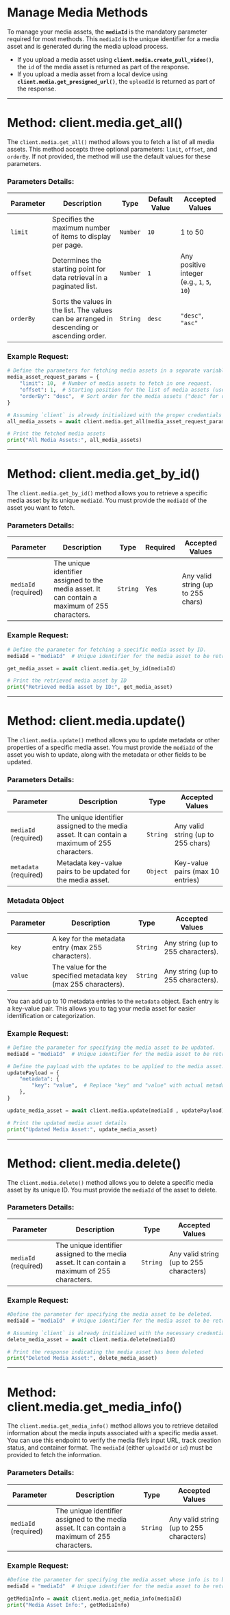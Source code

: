 # Manage Media Methods

To manage your media assets, the **`mediaId`** is the mandatory parameter required for most methods. This `mediaId` is the unique identifier for a media asset and is generated during the media upload process.

- If you upload a media asset using **`client.media.create_pull_video()`**, the `id` of the media asset is returned as part of the response.
- If you upload a media asset from a local device using **`client.media.get_presigned_url()`**, the `uploadId` is returned as part of the response.

---

# Method: client.media.get_all()

The `client.media.get_all()` method allows you to fetch a list of all media assets. This method accepts three optional parameters: `limit`, `offset`, and `orderBy`. If not provided, the method will use the default values for these parameters.

### Parameters Details:

| **Parameter** | **Description**                                                                            | **Type** | **Default Value** | **Accepted Values**                         |
| ------------- | ------------------------------------------------------------------------------------------ | -------- | ----------------- | ------------------------------------------- |
| `limit`       | Specifies the maximum number of items to display per page.                                 | `Number` | `10`              | 1 to 50                                     |
| `offset`      | Determines the starting point for data retrieval in a paginated list.                      | `Number` | `1`               | Any positive integer (e.g., `1`, `5`, `10`) |
| `orderBy`     | Sorts the values in the list. The values can be arranged in descending or ascending order. | `String` | `desc`            | `"desc"`, `"asc"`                           |

### Example Request:

```python
# Define the parameters for fetching media assets in a separate variable.
media_asset_request_params = {
    "limit": 10,  # Number of media assets to fetch in one request.
    "offset": 1,  # Starting position for the list of media assets (useful for pagination).
    "orderBy": "desc",  # Sort order for the media assets ("desc" for descending, "asc" for ascending).
}

# Assuming `client` is already initialized with the proper credentials
all_media_assets = await client.media.get_all(media_asset_request_params)

# Print the fetched media assets
print("All Media Assets:", all_media_assets)
```

---

# Method: client.media.get_by_id()

The `client.media.get_by_id()` method allows you to retrieve a specific media asset by its unique `mediaId`. You must provide the `mediaId` of the asset you want to fetch.

### Parameters Details:

| **Parameter**        | **Description**                                                                                | **Type** | **Required** | **Accepted Values**                |
| -------------------- | ---------------------------------------------------------------------------------------------- | -------- | ------------ | ---------------------------------- |
| `mediaId` (required) | The unique identifier assigned to the media asset. It can contain a maximum of 255 characters. | `String` | Yes          | Any valid string (up to 255 chars) |

### Example Request:

```python
# Define the parameter for fetching a specific media asset by ID.
mediaId = "mediaId"  # Unique identifier for the media asset to be retrieved

get_media_asset = await client.media.get_by_id(mediaId)

# Print the retrieved media asset by ID
print("Retrieved media asset by ID:", get_media_asset)
```

---

# Method: client.media.update()

The `client.media.update()` method allows you to update metadata or other properties of a specific media asset. You must provide the `mediaId` of the asset you wish to update, along with the metadata or other fields to be updated.

### Parameters Details:

| **Parameter**         | **Description**                                                                                | **Type** | **Accepted Values**                |
| --------------------- | ---------------------------------------------------------------------------------------------- | -------- | ---------------------------------- |
| `mediaId` (required)  | The unique identifier assigned to the media asset. It can contain a maximum of 255 characters. | `String` | Any valid string (up to 255 chars) |
| `metadata` (required) | Metadata key-value pairs to be updated for the media asset.                                    | `Object` | Key-value pairs (max 10 entries)   |

### Metadata Object

| **Parameter** | **Description**                                                | **Type** | **Accepted Values**                |
| ------------- | -------------------------------------------------------------- | -------- | ---------------------------------- |
| `key`         | A key for the metadata entry (max 255 characters).             | `String` | Any string (up to 255 characters). |
| `value`       | The value for the specified metadata key (max 255 characters). | `String` | Any string (up to 255 characters). |

You can add up to 10 metadata entries to the `metadata` object. Each entry is a key-value pair. This allows you to tag your media asset for easier identification or categorization.

### Example Request:

```python
# Define the parameter for specifying the media asset to be updated.
mediaId = "mediaId"  # Unique identifier for the media asset to be retrieved

# Define the payload with the updates to be applied to the media asset.
updatePayload = {
    "metadata": {
        "key": "value",  # Replace "key" and "value" with actual metadata keys and values
    },
}

update_media_asset = await client.media.update(mediaId , updatePayload)

# Print the updated media asset details
print("Updated Media Asset:", update_media_asset)
```

---

# Method: client.media.delete()

The `client.media.delete()` method allows you to delete a specific media asset by its unique ID. You must provide the `mediaId` of the asset to delete.

### Parameters Details:

| **Parameter**        | **Description**                                                                                | **Type** | **Accepted Values**                     |
| -------------------- | ---------------------------------------------------------------------------------------------- | -------- | --------------------------------------- |
| `mediaId` (required) | The unique identifier assigned to the media asset. It can contain a maximum of 255 characters. | `String` | Any valid string (up to 255 characters) |

### Example Request:

```python
#Define the parameter for specifying the media asset to be deleted.
mediaId = "mediaId"  # Unique identifier for the media asset to be retrieved

# Assuming `client` is already initialized with the necessary credentials
delete_media_asset = await client.media.delete(mediaId)

# Print the response indicating the media asset has been deleted
print("Deleted Media Asset:", delete_media_asset)
```

---

# Method: client.media.get_media_info()

The `client.media.get_media_info()` method allows you to retrieve detailed information about the media inputs associated with a specific media asset. You can use this endpoint to verify the media file’s input URL, track creation status, and container format. The `mediaId` (either `uploadId` or `id`) must be provided to fetch the information.

### Parameters Details:

| **Parameter**        | **Description**                                                                                | **Type** | **Accepted Values**                     |
| -------------------- | ---------------------------------------------------------------------------------------------- | -------- | --------------------------------------- |
| `mediaId` (required) | The unique identifier assigned to the media asset. It can contain a maximum of 255 characters. | `String` | Any valid string (up to 255 characters) |

### Example Request:

```python
#Define the parameter for specifying the media asset whose info is to be retrieved.
mediaId = "mediaId"  # Unique identifier for the media asset to be retrieved

getMediaInfo = await client.media.get_media_info(mediaId)
print("Media Asset Info:", getMediaInfo)
```
